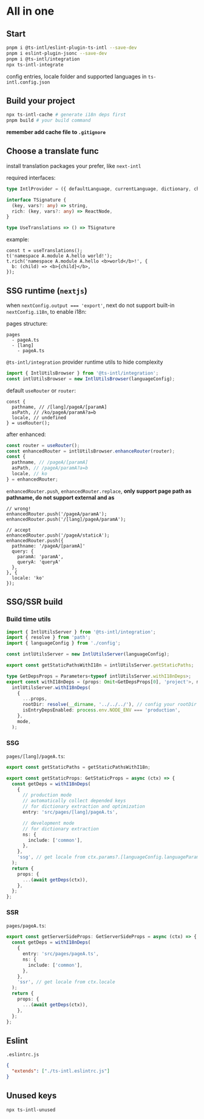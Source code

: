# All in one

## Start

```bash
pnpm i @ts-intl/eslint-plugin-ts-intl --save-dev
pnpm i eslint-plugin-jsonc --save-dev
pnpm i @ts-intl/integration
npx ts-intl-integrate
```

config entries, locale folder and supported languages in `ts-intl.config.json`

## Build your project

```bash
npx ts-intl-cache # generate i18n deps first
pnpm build # your build command
```

**remember add cache file to `.gitignore`**

## Choose a translate func

install translation packages your prefer, like `next-intl`

required interfaces:

```ts
type IntlProvider = ({ defaultLanguage, currentLanguage, dictionary, children }) => ReactNode

interface TSignature {
  (key, vars?: any) => string,
  rich: (key, vars?: any) => ReactNode,
}

type UseTranslations => () => TSignature
```

example:

```tsx
const t = useTranslations();
t('namespace A.module A.hello world!');
t.rich('namespace A.module A.hello <b>world</b>!', {
  b: (child) => <b>{child}</b>,
});
```

## SSG runtime (`nextjs`)

when `nextConfig.output === 'export'`, next do not support built-in `nextConfig.i18n`, to enable i18n:

pages structure:

```
pages
  - pageA.ts
  - [lang]
    - pageA.ts
```

`@ts-intl/integration` provider runtime utils to hide complexity

```ts
import { IntlUtilsBrowser } from '@ts-intl/integration';
const intlUtilsBrowser = new IntlUtilsBrowser(languageConfig);
```

default `useRouter` or `router`:

```tsx
const {
  pathname, // /[lang]/pageA/[paramA]
  asPath, // /ko/pageA/paramA?a=b
  locale, // undefined
} = useRouter();
```

after enhanced:

```ts
const router = useRouter();
const enhancedRouter = intlUtilsBrowser.enhanceRouter(router);
const {
  pathname, // /pageA/[paramA]
  asPath, // /pageA/paramA?a=b
  locale, // ko
} = enhancedRouter;
```

`enhancedRouter.push`, `enhancedRouter.replace`, **only support page path as pathname, do not support external and as**

```tsx
// wrong!
enhancedRouter.push('/pageA/paramA');
enhancedRouter.push('/[lang]/pageA/paramA');

// accept
enhancedRouter.push('/pageA/staticA');
enhancedRouter.push({
  pathname: '/pageA/[paramA]'
  query: {
    paramA: 'paramA',
    queryA: 'queryA'
  },
}, {
  locale: 'ko'
});
```

## SSG/SSR build

### Build time utils

```ts
import { IntlUtilsServer } from '@ts-intl/integration';
import { resolve } from 'path';
import { languageConfig } from './config';

const intlUtilsServer = new IntlUtilsServer(languageConfig);

export const getStaticPathsWithI18n = intlUtilsServer.getStaticPaths;

type GetDepsProps = Parameters<typeof intlUtilsServer.withI18nDeps>;
export const withI18nDeps = (props: Omit<GetDepsProps[0], 'project'>, mode: GetDepsProps[1] = 'ssg') =>
  intlUtilsServer.withI18nDeps(
    {
      ...props,
      rootDir: resolve(__dirname, '../../../'), // config your rootDir
      isEntryDepsEnabled: process.env.NODE_ENV === 'production',
    },
    mode,
  );
```

### SSG

`pages/[lang]/pageA.ts`:

```ts
export const getStaticPaths = getStaticPathsWithI18n;

export const getStaticProps: GetStaticProps = async (ctx) => {
  const getDeps = withI18nDeps(
    {
      // production mode
      // automatically collect depended keys
      // for dictionary extraction and optimization
      entry: 'src/pages/[lang]/pageA.ts',

      // development mode
      // for dictionary extraction
      ns: {
        include: ['common'],
      },
    },
    'ssg', // get locale from ctx.params?.[languageConfig.languageParamName]
  );
  return {
    props: {
      ...(await getDeps(ctx)),
    },
  };
};
```

### SSR

`pages/pageA.ts`:

```ts
export const getServerSideProps: GetServerSideProps = async (ctx) => {
  const getDeps = withI18nDeps(
    {
      entry: 'src/pages/pageA.ts',
      ns: {
        include: ['common'],
      },
    },
    'ssr', // get locale from ctx.locale
  );
  return {
    props: {
      ...(await getDeps(ctx)),
    },
  };
};
```

## Eslint

`.eslintrc.js`

```json
{
  "extends": ["./ts-intl.eslintrc.js"]
}
```

## Unused keys

```bash
npx ts-intl-unused
```
